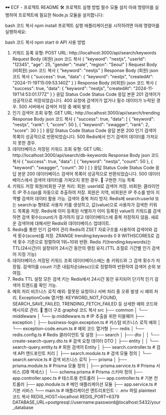 
🕶️ ECF - 프로젝트 README
🛠️ 프로젝트 실행 방법
필수 모듈 설치
아래 명령어를 실행하여 프로젝트에 필요한 Node.js 모듈을 설치합니다:

bash
코드 복사
npm install
프로젝트 실행
애플리케이션을 시작하려면 아래 명령어를 실행하세요:

bash
코드 복사
npm start
🌐 API 사용 방법
1. 키워드 등록
유형: POST
URL: http://localhost:3000/api/search/keywords
Request Body (회원)
json
코드 복사
{
  "keyword": "nestjs",
  "userId": "12345",
  "age": 25,
  "gender": "male",
  "region": "Seoul"
}
Request Body (비회원)
json
코드 복사
{
  "keyword": "nestjs"
}
Response Body (회원)
json
코드 복사
{
  "success": true,
  "data": {
    "keyword": "nestjs",
    "createdAt": "2024-11-19T15:09:53.140Z"
  }
}
Response Body (비회원)
json
코드 복사
{
  "success": true,
  "data": {
    "keyword": "nestjs",
    "createdAt": "2024-11-19T14:53:01.177Z"
  }
}
응답 Status Code
Status Code	응답 본문
201	검색어가 성공적으로 저장되었습니다.
400	요청에 검색어가 없거나 필수 데이터가 누락된 경우.
500	서버에서 검색어 저장 중 예외 발생.
2. 인기 검색어 조회
유형: GET
URL: http://localhost:3000/api/search/trending
Response Body
json
코드 복사
{
  "success": true,
  "data": [
    { "keyword": "nestjs", "rank": 1, "score": 50 },
    { "keyword": "swagger", "rank": 2, "score": 30 }
  ]
}
응답 Status Code
Status Code	응답 본문
200	인기 검색어 목록이 성공적으로 반환되었습니다.
500	Redis에서 인기 검색어 데이터를 가져오지 못한 경우.
3. 데이터베이스 저장된 키워드 조회
유형: GET
URL: http://localhost:3000/api/search/db-keywords
Response Body
json
코드 복사
{
  "success": true,
  "data": [
    { "keyword": "nestjs", "count": 50 },
    { "keyword": "swagger", "count": 30 }
  ]
}
응답 Status Code
Status Code	응답 본문
200	데이터베이스 검색어 목록이 성공적으로 반환되었습니다.
500	데이터베이스에서 검색어 데이터를 가져오지 못한 경우.
🧩 구현한 기능 목록
1. 키워드 저장
회원/비회원 구분 처리:
회원: userId로 검색어 저장.
비회원: 클라이언트 IP 주소(ip)를 자동으로 추출하여 저장.
회원은 지역, 비회원은 IP 주소를 받아 지역별 검색어 데이터 활용 가능.
검색어 중복 처리 방지:
Redis에 search:userId 또는 search:ip 형태로 사용자 키를 생성하고, 값(value)으로 사용자가 검색한 키워드 목록을 저장.
Redis에 이미 등록된 식별자가 이미 등록된 value의 키워드를 검색하면 검색 횟수(count)가 증가하지 않고 데이터베이스에 중복 저장하지 않음.
새로운 검색어에 대해서만 Redis와 데이터베이스 업데이트.
3. Redis를 통한 인기 검색어 관리
Redis의 ZSET 자료구조를 사용하여 검색어와 검색 횟수(score)를 저장.
ZRANGE trending:keywords 0 9 WITHSCORES로 검색 횟수 기준으로 정렬하여 1위~10위 반환.
Redis 키(trending:keywords)는 TTL(24시간)이 설정되어 24시간 동안의 랭킹 유지.(TTL 조절로 기간별 인기 검색어 지정 가능)
4. 데이터베이스 저장된 키워드 조회
데이터베이스에는 총 키워드와 그 검색 횟수가 저장됨.
검색어를 count 기준 내림차순(desc)으로 정렬하여 반환하여 검색어 순위 보여짐.
5. Redis TTL 설정
모든 검색 키는 Redis에서 24시간 동안 유지되어 단기적 인기 검색어 트렌드를 확인 가능.
6. 예외 처리
비즈니스 로직 예외:
잘못된 요청이나 서버 처리 중 오류 발생 시 예외 처리.
ExceptionCode 열거형:
KEYWORD_NOT_FOUND, SEARCH_SAVE_FAILED, TRENDING_FETCH_FAILED 등 상세한 예외 코드와 메시지로 관리.
📂 폴더 구조
graphql
코드 복사
src
├── common
│   └── middleware
│       └── ip.middleware.ts         # IP 추출을 위한 미들웨어
├── exception
│   ├── business-login.exception.ts  # 커스텀 비즈니스 로직 예외
│   └── exception-code.enum.ts       # 예외 코드 열거형
├── redis
│   └── redis.config.ts              # Redis 클라이언트 및 설정
├── search
│   ├── dto
│   │   └── create-search-query.dto.ts # 검색 요청 데이터 DTO
│   ├── entity
│   │   └── search-query.entity.ts   # 회원 검색어 Entity
│   ├── search.controller.ts         # 검색 API 엔드포인트 처리
│   ├── search.module.ts             # 검색 모듈 정의
│   └── search.service.ts            # 검색 비즈니스 로직
├── prisma
│   ├── prisma.module.ts             # Prisma 모듈 정의
│   ├── prisma.service.ts            # Prisma 서비스 (DB 액세스)
│   └── schema.prisma                # Prisma 스키마 정의
├── app.controller.spec.ts           # 테스트용 컨트롤러
├── app.controller.ts                # 기본 컨트롤러
├── app.module.ts                    # 메인 애플리케이션 모듈
├── app.service.ts                   # 기본 서비스
└── main.ts                          # 애플리케이션 엔트리포인트
💡 .env 파일
plaintext
코드 복사
REDIS_HOST=localhost
REDIS_PORT=6379
DATABASE_URL=postgresql://username:password@localhost:5432/your_database
